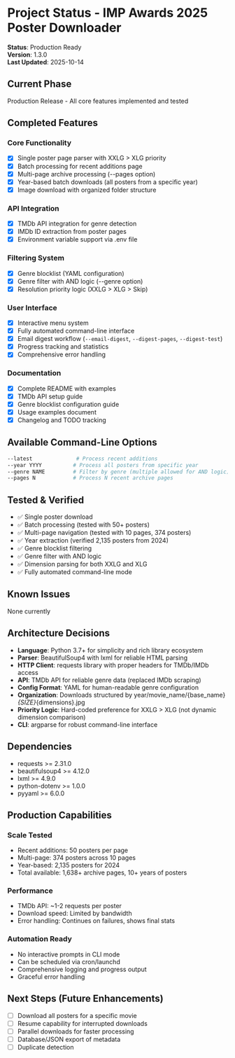 # Project Status - IMP Awards 2025 Poster Downloader

**Status**: Production Ready  
**Version**: 1.3.0  
**Last Updated**: 2025-10-14

## Current Phase

Production Release - All core features implemented and tested

## Completed Features

### Core Functionality
- [x] Single poster page parser with XXLG > XLG priority
- [x] Batch processing for recent additions page
- [x] Multi-page archive processing (--pages option)
- [x] Year-based batch downloads (all posters from a specific year)
- [x] Image download with organized folder structure

### API Integration
- [x] TMDb API integration for genre detection
- [x] IMDb ID extraction from poster pages
- [x] Environment variable support via .env file

### Filtering System
- [x] Genre blocklist (YAML configuration)
- [x] Genre filter with AND logic (--genre option)
- [x] Resolution priority logic (XXLG > XLG > Skip)

### User Interface
- [x] Interactive menu system
- [x] Fully automated command-line interface
- [x] Email digest workflow (`--email-digest`, `--digest-pages`, `--digest-test`)
- [x] Progress tracking and statistics
- [x] Comprehensive error handling

### Documentation
- [x] Complete README with examples
- [x] TMDb API setup guide
- [x] Genre blocklist configuration guide
- [x] Usage examples document
- [x] Changelog and TODO tracking

## Available Command-Line Options

```bash
--latest              # Process recent additions
--year YYYY          # Process all posters from specific year
--genre NAME         # Filter by genre (multiple allowed for AND logic)
--pages N            # Process N recent archive pages
```

## Tested & Verified

- ✅ Single poster download
- ✅ Batch processing (tested with 50+ posters)
- ✅ Multi-page navigation (tested with 10 pages, 374 posters)
- ✅ Year extraction (verified 2,135 posters from 2024)
- ✅ Genre blocklist filtering
- ✅ Genre filter with AND logic
- ✅ Dimension parsing for both XXLG and XLG
- ✅ Fully automated command-line mode

## Known Issues

None currently

## Architecture Decisions

- **Language**: Python 3.7+ for simplicity and rich library ecosystem
- **Parser**: BeautifulSoup4 with lxml for reliable HTML parsing
- **HTTP Client**: requests library with proper headers for TMDb/IMDb access
- **API**: TMDb API for reliable genre data (replaced IMDb scraping)
- **Config Format**: YAML for human-readable genre configuration
- **Organization**: Downloads structured by year/movie_name/{base_name}_{SIZE}_{dimensions}.jpg
- **Priority Logic**: Hard-coded preference for XXLG > XLG (not dynamic dimension comparison)
- **CLI**: argparse for robust command-line interface

## Dependencies

- requests >= 2.31.0
- beautifulsoup4 >= 4.12.0
- lxml >= 4.9.0
- python-dotenv >= 1.0.0
- pyyaml >= 6.0.0

## Production Capabilities

### Scale Tested
- Recent additions: 50 posters per page
- Multi-page: 374 posters across 10 pages
- Year-based: 2,135 posters for 2024
- Total available: 1,638+ archive pages, 10+ years of posters

### Performance
- TMDb API: ~1-2 requests per poster
- Download speed: Limited by bandwidth
- Error handling: Continues on failures, shows final stats

### Automation Ready
- No interactive prompts in CLI mode
- Can be scheduled via cron/launchd
- Comprehensive logging and progress output
- Graceful error handling

## Next Steps (Future Enhancements)

- [ ] Download all posters for a specific movie
- [ ] Resume capability for interrupted downloads
- [ ] Parallel downloads for faster processing
- [ ] Database/JSON export of metadata
- [ ] Duplicate detection
